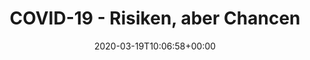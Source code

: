 ---
title: COVID-19 - Risiken, aber Chancen
date: "2020-03-19T10:06:58+00:00"
description: "Ein IMHO zur COVID-19-Krise und seinen Risiken. Und warum es eine Chance für uns sein kann."
---